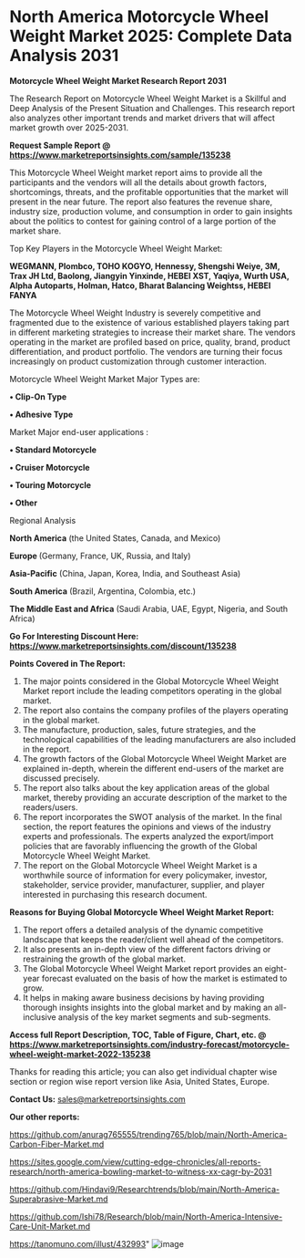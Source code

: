 # North America Motorcycle Wheel Weight Market 2025: Complete Data Analysis 2031

<strong>Motorcycle Wheel Weight Market Research Report 2031</strong>

The Research Report on Motorcycle Wheel Weight Market is a Skillful and Deep Analysis of the Present Situation and Challenges. This research report also analyzes other important trends and market drivers that will affect market growth over 2025-2031.

<strong>Request Sample Report @ <a href=https://www.marketreportsinsights.com/sample/135238>https://www.marketreportsinsights.com/sample/135238</a></strong>

This Motorcycle Wheel Weight market report aims to provide all the participants and the vendors will all the details about growth factors, shortcomings, threats, and the profitable opportunities that the market will present in the near future. The report also features the revenue share, industry size, production volume, and consumption in order to gain insights about the politics to contest for gaining control of a large portion of the market share.

Top Key Players in the Motorcycle Wheel Weight Market:

<strong>WEGMANN, Plombco, TOHO KOGYO, Hennessy, Shengshi Weiye, 3M, Trax JH Ltd, Baolong, Jiangyin Yinxinde, HEBEI XST, Yaqiya, Wurth USA, Alpha Autoparts, Holman, Hatco, Bharat Balancing Weightss, HEBEI FANYA</strong>

The Motorcycle Wheel Weight Industry is severely competitive and fragmented due to the existence of various established players taking part in different marketing strategies to increase their market share. The vendors operating in the market are profiled based on price, quality, brand, product differentiation, and product portfolio. The vendors are turning their focus increasingly on product customization through customer interaction.

Motorcycle Wheel Weight Market Major Types are:

<strong>• Clip-On Type

• Adhesive Type</strong>

Market Major end-user applications :

<strong>• Standard Motorcycle

• Cruiser Motorcycle

• Touring Motorcycle

• Other</strong>

Regional Analysis

</u><strong><b>North America</b></strong> (the United States, Canada, and Mexico)

<strong><b>Europe </b></strong>(Germany, France, UK, Russia, and Italy)

<strong><b>Asia-Pacific</b></strong> (China, Japan, Korea, India, and Southeast Asia)

<strong><b>South America</b></strong> (Brazil, Argentina, Colombia, etc.)

<strong><b>The Middle East and Africa</b></strong> (Saudi Arabia, UAE, Egypt, Nigeria, and South Africa)

<strong>Go For Interesting Discount Here: <a href=https://www.marketreportsinsights.com/discount/135238>https://www.marketreportsinsights.com/discount/135238</a></strong>

<strong>Points Covered in The Report:</strong>
<ol>
  <li>The major points considered in the Global Motorcycle Wheel Weight Market report include the leading competitors operating in the global market.</li>
  <li>The report also contains the company profiles of the players operating in the global market.</li>
  <li>The manufacture, production, sales, future strategies, and the technological capabilities of the leading manufacturers are also included in the report.</li>
  <li>The growth factors of the Global Motorcycle Wheel Weight Market are explained in-depth, wherein the different end-users of the market are discussed precisely.</li>
  <li>The report also talks about the key application areas of the global market, thereby providing an accurate description of the market to the readers/users.</li>
  <li>The report incorporates the SWOT analysis of the market. In the final section, the report features the opinions and views of the industry experts and professionals. The experts analyzed the export/import policies that are favorably influencing the growth of the Global Motorcycle Wheel Weight Market.</li>
  <li>The report on the Global Motorcycle Wheel Weight Market is a worthwhile source of information for every policymaker, investor, stakeholder, service provider, manufacturer, supplier, and player interested in purchasing this research document.</li>
</ol>
<strong>Reasons for Buying Global Motorcycle Wheel Weight Market Report:</strong>

<ol>
  <li>The report offers a detailed analysis of the dynamic competitive landscape that keeps the reader/client well ahead of the competitors.</li>
  <li>It also presents an in-depth view of the different factors driving or restraining the growth of the global market.</li>
  <li>The Global Motorcycle Wheel Weight Market report provides an eight-year forecast evaluated on the basis of how the market is estimated to grow.</li>
  <li>It helps in making aware business decisions by having providing thorough insights insights into the global market and by making an all-inclusive analysis of the key market segments and sub-segments.</li>
</ol>
<strong>Access full Report Description, TOC, Table of Figure, Chart, etc. @ <a href=https://www.marketreportsinsights.com/industry-forecast/motorcycle-wheel-weight-market-2022-135238>https://www.marketreportsinsights.com/industry-forecast/motorcycle-wheel-weight-market-2022-135238</a></strong>


Thanks for reading this article; you can also get individual chapter wise section or region wise report version like Asia, United States, Europe.

<strong>Contact Us:</strong>
sales@marketreportsinsights.com

<strong>Our other reports:</strong>

<a href=https://github.com/anurag765555/trending765/blob/main/North-America-Carbon-Fiber-Market.md>https://github.com/anurag765555/trending765/blob/main/North-America-Carbon-Fiber-Market.md</a>

<a href=https://sites.google.com/view/cutting-edge-chronicles/all-reports-research/north-america-bowling-market-to-witness-xx-cagr-by-2031>https://sites.google.com/view/cutting-edge-chronicles/all-reports-research/north-america-bowling-market-to-witness-xx-cagr-by-2031</a>

<a href=https://github.com/Hindavi9/Researchtrends/blob/main/North-America-Superabrasive-Market.md>https://github.com/Hindavi9/Researchtrends/blob/main/North-America-Superabrasive-Market.md</a>

<a href=https://github.com/Ishi78/Research/blob/main/North-America-Intensive-Care-Unit-Market.md>https://github.com/Ishi78/Research/blob/main/North-America-Intensive-Care-Unit-Market.md</a>

<a href=https://tanomuno.com/illust/432993>https://tanomuno.com/illust/432993</a>"
![image](https://github.com/user-attachments/assets/d08abd26-2501-487d-a687-5013cda24b65)
